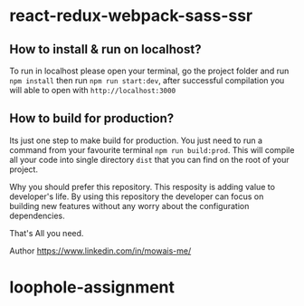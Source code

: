 # react-redux-webpack-sass-ssr

## How to install & run on localhost?
To run in localhost please open your terminal, go the project folder and run `npm install` then run `npm run start:dev`, after successful compilation you will able to open with `http://localhost:3000`

## How to build for production?
Its just one step to make build for production. You just need to run a command from your favourite terminal `npm run build:prod`. This will compile all your code into single directory `dist` that you can find on the root of your project.

Why you should prefer this repository.
This resposity is adding value to developer's life. By using this repository the developer can focus on building new features without any worry about the configuration dependencies.

That's All you need.

Author
https://www.linkedin.com/in/mowais-me/
# loophole-assignment
